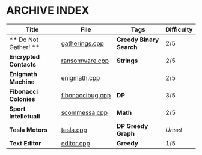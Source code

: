 # ARCHIVE INDEX

| Title                  | File                                                    | Tags                         | Difficulty |
| ---------------------- | ------------------------------------------------------- | ---------------------------- | ---------- |
| ** Do Not Gather! **   | [gatherings.cpp](Do_Not_gather!/gatherings.cpp)         | **Greedy** **Binary Search** | 2/5        |
| **Encrypted Contacts** | [ransomware.cpp](Encrypted_Contacts/ransomware.cpp)     | **Strings**                  | 2/5        |
| **Enigmath Machine**   | [enigmath.cpp](Enigmath_Machine/enigmath.cpp)           |                              | 2/5        |
| **Fibonacci Colonies** | [fibonaccibug.cpp](Fibonacci_Colonies/fibonaccibug.cpp) | **DP**                       | 3/5        |
| **Sport Intelletuali** | [scommessa.cpp](Sport_intellettuali/scommessa.cpp)      | **Math**                     | 2/5        |
| **Tesla Motors**       | [tesla.cpp](Tesla_Motors/tesla.cpp)                     | **DP** **Greedy** **Graph**  | *Unset*    |
| **Text Editor**        | [editor.cpp](Text_Editor/editor.cpp)                    | **Greedy**                   | 1/5        |

